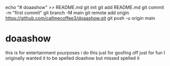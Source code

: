 echo "# doaashow" >> README.md
git init
git add README.md
git commit -m "first commit"
git branch -M main
git remote add origin https://github.com/callmecoffee3/doaashow.git
git push -u origin main

# doaashow

this is for entertainment pourposes 
i do this just for goofing off just for fun
I originally wanted it to be spelled doashow but missed spelled it
